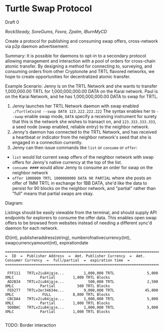 # Turtle Swap Protocol
Draft 0





*RockSteady, SoreGums, Fexra, Zpalm, IBurnMyCD*

Create a protocol for publishing and consuming swap offers, cross-network via p2p daemon advertisement.

Summary: It is possible for daemons to opt-in to a secondary protocol allowing management and interaction with a pool of orders for cross-chain atomic transfer.
By designing a method for connecting to, surveying, and consuming orders from other Cryptonote and TRTL flavored networks, we hope to create opportunities for decentralized atomic transfer.

Example Scenario: Jenny is on the TRTL Network and she wants to transfer 1,000,000.00 TRTL for 1,000,000,000.00 DATA on the Karai network. Paul is on the Karai Network, and he has 1,000,000,000.00 DATA to swap for TRTL.

1. Jenny launches her TRTL Network daemon with swap enabled ```./TurtleCoind --swap DATA 123.222.222.222```
The syntax enables her to `--swap` enable swap mode, `DATA` specify a receiving instrument for surety that this is the network she wishes to transact on, and `123.333.333.333`, a seed node (swap enabled, reliable entry) to the neighbor network.
2. Jenny's daemon has connected to the TRTL Network, and has received a heartbeat or indicator from the neighbor network's seed that she is engaged in a connection currently.
3. Jenny can then issue commands like `list` or `consume` or `offer`:
  - `list` would list current swap offers of the neighbor network with swap offers for Jenny's native currency at the top of the list.
  - `consume ####` would allow Jenny to consume an order for swap on the neighbor network
  - `offer 1000000 TRTL 1000000000 DATA 90 PARTIAL` where she posts an offer of 1MM TRTL in exchange for 1BB DATA, she'd like the data to persist for 90 blocks on the neighbor network, and "partial" rather than "full" means that partial swaps are okay.
  
Diagram:

Listings should be easily viewable from the terminal, and should supply API endpoints for explorers to consume the offer data. This enables open swap offers to be browsed from websites instead of needing a different sync'd daemon for each network.

ID(int), publisheraddress(string), numberofnativecurrency(int), swapcurrencyamount(int), expirationdate
```
==========================================================================================================================
=  ID  =  Publisher Address  =  Amt. Publisher Currency  =  Amt. Consumer Currency  =  full/partial  =  expiration time  =
==========================================================================================================================

 FFF111   TRTLv2iu84jgje...         1,000,000 TRTL               5,000 XMLC            Partial        1,000 TRTL Blocks
 AD2B34   TRTLv2iu84jgje...           500,000 TRTL               2,500 XMLC            Partial          500 TRTL Blocks
 FED277   TRTLv2er34634e...         9,000,000 TRTL              45,000 XMLC             FULL          8,000 TRTL Blocks
 CBCDA4   TRTLv2iu84jgje...         1,000,000 TRTL               5,000 XMLC            Partial        1,000 TRTL Blocks
 5D8BAC   TRTLv2iu84jgje...         1,000,000 TRTL               5,000 XMLC            Partial        1,000 TRTL Blocks
 
 ```
 
 TODO: Border interaction
